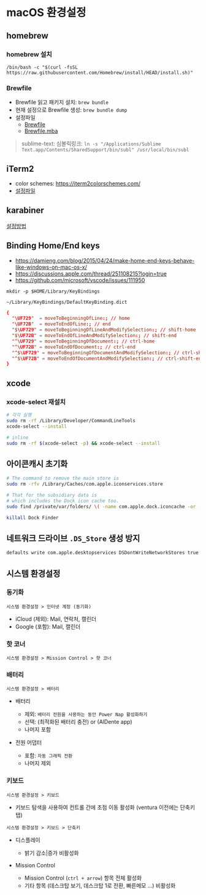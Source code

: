 # macOS 환경설정

## homebrew

### homebrew 설치

```shell
/bin/bash -c "$(curl -fsSL https://raw.githubusercontent.com/Homebrew/install/HEAD/install.sh)"
```

### Brewfile

- Brewfile 읽고 패키지 설치: `brew bundle`
- 현재 설정으로 Brewfile 생성: `brew bundle dump`
- 설정파일
  - [Brewfile](./Brewfile)
  - [Brewfile.mba](./Brewfile.mba)

> sublime-text: 심볼릭링크: `ln -s "/Applications/Sublime Text.app/Contents/SharedSupport/bin/subl" /usr/local/bin/subl`

## iTerm2

- color schemes: <https://iterm2colorschemes.com/>
- [설정파일](./iterm2.json)

## karabiner

[설정방법](./karabiner/README.md)

## Binding Home/End keys

- <https://damieng.com/blog/2015/04/24/make-home-end-keys-behave-like-windows-on-mac-os-x/>
- <https://discussions.apple.com/thread/251108215?login=true>
- <https://github.com/microsoft/vscode/issues/111950>

`mkdir -p $HOME/Library/KeyBindings`

`~/Library/KeyBindings/DefaultKeyBinding.dict`

```conf
{
  "\UF729"  = moveToBeginningOfLine:; // home
  "\UF72B"  = moveToEndOfLine:; // end
  "$\UF729" = moveToBeginningOfLineAndModifySelection:; // shift-home
  "$\UF72B" = moveToEndOfLineAndModifySelection:; // shift-end
  "^\UF729" = moveToBeginningOfDocument:; // ctrl-home
  "^\UF72B" = moveToEndOfDocument:; // ctrl-end
  "^$\UF729" = moveToBeginningOfDocumentAndModifySelection:; // ctrl-shift-home
  "^$\UF72B" = moveToEndOfDocumentAndModifySelection:; // ctrl-shift-end
}
```

## xcode

### xcode-select 재설치

```sh
# 각각 실행
sudo rm -rf /Library/Developer/CommandLineTools
xcode-select --install

# inline
sudo rm -rf $(xcode-select -p) && xcode-select --install
```

## 아이콘캐시 초기화

```sh
# The command to remove the main store is
sudo rm -rfv /Library/Caches/com.apple.iconservices.store

# That for the subsidiary data is
# which includes the Dock icon cache too.
sudo find /private/var/folders/ \( -name com.apple.dock.iconcache -or -name com.apple.iconservices \) -exec rm -rfv {} \;

killall Dock Finder
```

## 네트워크 드라이브 `.DS_Store` 생성 방지

```sh
defaults write com.apple.desktopservices DSDontWriteNetworkStores true
```

## 시스템 환경설정

### 동기화

`시스템 환경설정 > 인터넷 계정 (동기화)`

- iCloud (제외): Mail, 연락처, 캘린더
- Google (포함): Mail, 캘린더

### 핫 코너

`시스템 환경설정 > Mission Control > 핫 코너`

### 배터리

`시스템 환경설정 > 배터리`

- 배터리

  - 제외: `배터리 전원을 사용하는 동안 Power Nap 활성화하기`
  - 선택: (최적화된 배터리 충전) or (AlDente app)
  - 나머지 포함

- 전원 어댑터

  - 포함: `자동 그래픽 전환`
  - 나머지 제외

### 키보드

`시스템 환경설정 > 키보드`

- 키보드 탐색을 사용하여 컨트롤 간에 초점 이동 활성화 (ventura 이전에는 단축키탭)

`시스템 환경설정 > 키보드 > 단축키`

- 디스플레이

  - 밝기 감소|증가 비활성화

- Mission Control

  - Mission Control (`ctrl + arrow`) 항목 전체 활성화
  - 기타 항목 (데스크탑 보기, 데스크탑 1로 전환, 빠른메모 ...) 비활성화
